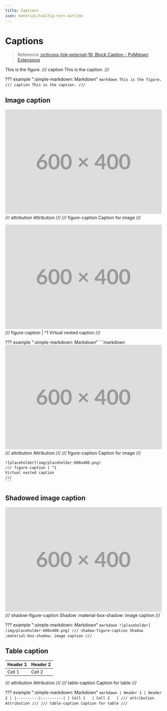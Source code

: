 ```yaml
---
title: Captions
icon: material/tooltip-text-outline
---
```


# Captions

> Reference [:octicons-link-external-16: Block Caption - PyMdown Extensions](https://facelessuser.github.io/pymdown-extensions/extensions/blocks/plugins/caption/)

This is the figure.
/// caption
This is the caption.
///

??? example ":simple-markdown: Markdown"
    ```markdown
    This is the figure.
    /// caption
    This is the caption.
    ///
    ```

## Image caption

![placeholder](img/placeholder-600x400.png)
/// attribution
Attribution
///
/// figure-caption
Caption for image
///

![placeholder](img/placeholder-600x400.png)
/// figure-caption | ^1
Virtual nested caption
///

??? example ":simple-markdown: Markdown"
    ```markdown
    ![placeholder](img/placeholder-600x400.png)
    /// attribution
    Attribution
    ///
    /// figure-caption
    Caption for image
    ///

    ![placeholder](img/placeholder-600x400.png)
    /// figure-caption | ^1
    Virtual nested caption
    ///
    ```

## Shadowed image caption

![placeholder](img/placeholder-600x400.png)
/// shadow-figure-caption
Shadow :material-box-shadow: image caption
///

??? example ":simple-markdown: Markdown"
    ```markdown
    ![placeholder](img/placeholder-600x400.png)
    /// shadow-figure-caption
    Shadow :material-box-shadow: image caption
    ///
    ```

## Table caption

| Header 1 | Header 2 |
|----------|----------|
| Cell 1   | Cell 2   |
/// attribution
Attribution
///
/// table-caption
Caption for table
///

??? example ":simple-markdown: Markdown"
    ```markdown
    | Header 1 | Header 2 |
    |----------|----------|
    | Cell 1   | Cell 2   |
    /// attribution
    Attribution
    ///
    /// table-caption
    Caption for table
    ///
    ```
